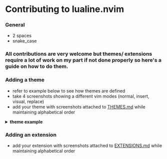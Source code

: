 # Contributing to lualine.nvim


### General

* 2 spaces
* snake_case

### All contributions are very welcome but themes/ extensions require a lot of work on my part if not done properly so here's a guide on how to do them.

### Adding a theme

* refer to example below to see how themes are defined
* take 4 screenshots showing a different vim modes (normal, insert, visual, replace)
* add your theme with screenshots attached to [THEMES.md](./THEMES.md) while maintaining alphabetical order

<details>
<summary><b>theme example</b></summary>

To create a custom theme you need to define a colorscheme for each of vim's modes. Each mode has a dictionary structured like `{ forground_color, background_color, special_effect}` for every lualine section.
The special_effect perameter is optional.
You can see list of supportted special_efects with `:help highlight-cterm`.
You can provide colors in two ways
  1. As a table like `{'hexcode', 256_color_code}`
  2. As a String like `'hexcode'`
Note : You can use `lualine.util.get_cterm_color(hex_color)` function to genarate 256_color_codes from hex_codes.
  When method 2 is used 256_color_codes are genarated with that .

Adding theme is really easy in lua. Here is and example of a gruvbox theme.

```lua
local gruvbox = {  }

local colors = {
 -- color format { hex_color, 256_color_code}
  black        = {"#282828", 235},
  white        = {'#ebdbb2', 223},
  red          = {'#fb4934', 203},
  green        = {'#b8bb26', 143},
  blue         = {'#83a598', 108},
  yellow       = {'#fe8019', 209},

  -- color format 'hex_color'
  gray         = '#a89984',
  darkgray     = '#3c3836',
  lightgray    = '#504945',
  inactivegray = '#7c6f64',
}

gruvbox.normal = {
  a = { colors.black, colors.gray, 'bold', },
  b = { colors.white, colors.lightgray, },
  c = { colors.gray , colors.darkgray}
}

gruvbox.insert = {
  a = { colors.black, colors.blue, 'bold', },
  b = { colors.white, colors.lightgray, },
  c = { colors.white , colors.lightgray}
}


gruvbox.visual = {
  a = { colors.black, colors.yellow, 'bold', },
  b = { colors.white, colors.lightgray, },
  c = { colors.black , colors.inactivegray},
}

gruvbox.replace = {
  a = { colors.black, colors.red, 'bold', },
  b = { colors.white, colors.lightgray, },
  c = { colors.white , colors.black},
}

gruvbox.command = {
  a = { colors.black, colors.green, 'bold', },
  b = { colors.white, colors.lightgray, },
  c = { colors.black , colors.inactivegray},
}

-- you can assign one colorscheme to another, if a colorscheme is
-- undefined it falls back to normal
gruvbox.terminal = gruvbox.normal

gruvbox.inactive = {
  a = { colors.gray, colors.darkgray, 'bold', },
  b = { colors.gray, colors.darkgray, },
  c = { colors.gray , colors.darkgray},
}

lualine.theme = gruvbox
```

</details>

### Adding an extension

* add your extension with screenshots attached to [EXTENSIONS.md](./EXTENSIONS.md) while maintaining alphabetical order
